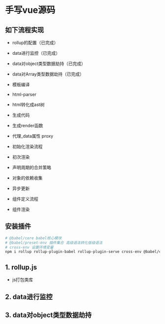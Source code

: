 # 手写vue源码

## 如下流程实现
- rollup的配置（已完成）
- data进行监控（已完成）
- data对object类型数据劫持（已完成）
- data对Array类型数据劫持（已完成）

- 模板编译
- html-parser
- html转化成ast树
- 生成代码
- 生成render函数
- 代理_data属性 proxy
- 初始化渲染流程
- 初次渲染
- 声明周期的合并策略
- 对象的依赖收集
- 异步更新
- 组件定义流程
- 组件渲染

## 安装插件

```sh
# @babel/core babel核心模块
# @babel/preset-env 插件集合 高级语法转化低级语法
# cross-env 设置环境变量
npm i rollup rollup-plugin-babel rollup-plugin-serve cross-env @babel/core @babel/preset-env 
```

## 1. rollup.js

- js打包类库

## 2. data进行监控


## 3. data对object类型数据劫持



